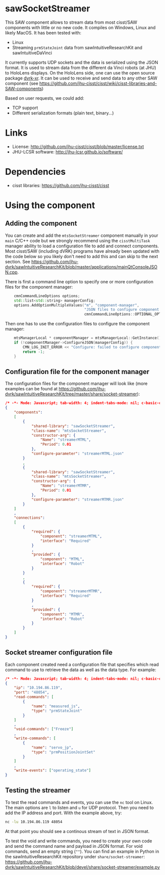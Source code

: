 # sawSocketStreamer

This SAW component allows to stream data from most cisst/SAW components with little or no new code.  It compiles on Windows, Linux and likely MacOS.  It has been tested with:
  * Linux
  * Streaming `prmStateJoint` data from sawIntuitiveResearchKit and sawIntuitiveDaVinci

It currently supports UDP sockets and the data is serialized using the JSON
format.  It is used to stream data from the different da Vinci robots
(at JHU) to HoloLens displays.  On the HoloLens side, one can use the
open source package [dvrk-xr](https://github.com/jhu-dvrk/dvrk-xr).  It can be used to receive and send data to any other SAW component (see https://github.com/jhu-cisst/cisst/wiki/cisst-libraries-and-SAW-components)

Based on user requests, we could add:
  * TCP support
  * Different serialization formats (plain text, binary...)

# Links
 * License: http://github.com/jhu-cisst/cisst/blob/master/license.txt
 * JHU-LCSR software: http://jhu-lcsr.github.io/software/

# Dependencies
 * cisst libraries: https://github.com/jhu-cisst/cisst

# Using the component

## Adding the component

You can create and add the `mtsSocketStreamer` component manually in
your `main` C/C++ code but we strongly recommend using the
`cisstMultiTask` manager ability to load a configuration file to add
and connect components.  Most cisst/SAW (including dVRK) programs have
already been updated with the code below so you likely don't need to
add this and can skip to the next section.  See
https://github.com/jhu-dvrk/sawIntuitiveResearchKit/blob/master/applications/mainQtConsoleJSON.cpp.

There is first a command line option to specify one or more configuration files for the component manager:
```cpp
    cmnCommandLineOptions options;
    std::list<std::string> managerConfig;
    options.AddOptionMultipleValues("m", "component-manager",
                                    "JSON files to configure component manager",
                                    cmnCommandLineOptions::OPTIONAL_OPTION, &managerConfig);
```

Then one has to use the configuration files to configure the component manager:
```cpp
    mtsManagerLocal * componentManager = mtsManagerLocal::GetInstance();
    if (!componentManager->ConfigureJSON(managerConfig)) {
        CMN_LOG_INIT_ERROR << "Configure: failed to configure component manager, check cisstLog for error messages" << std::endl;
        return -1;
    }
```

## Configuration file for the component manager

The configuration files for the component manager will look like (more examples can be found at https://github.com/jhu-dvrk/sawIntuitiveResearchKit/tree/master/share/socket-streamer):
```json
/* -*- Mode: Javascript; tab-width: 4; indent-tabs-mode: nil; c-basic-offset: 4 -*- */
{
    "components":
    [
        {
            "shared-library": "sawSocketStreamer",
            "class-name": "mtsSocketStreamer",
            "constructor-arg": {
                "Name": "streamerMTML",
                "Period": 0.01
            },
            "configure-parameter": "streamerMTML.json"
        }
        ,
        {
            "shared-library": "sawSocketStreamer",
            "class-name": "mtsSocketStreamer",
            "constructor-arg": {
                "Name": "streamerMTMR",
                "Period": 0.01
            },
            "configure-parameter": "streamerMTMR.json"
        }
    ]
    ,
    "connections":
    [
        {
            "required": {
                "component": "streamerMTML",
                "interface": "Required"
            }
            ,
            "provided": {
                "component": "MTML",
                "interface": "Robot"
            }
        }
        ,
        {
            "required": {
                "component": "streamerMTMR",
                "interface": "Required"
            }
            ,
            "provided": {
                "component": "MTMR",
                "interface": "Robot"
            }
        }
    ]
}

```

## Socket streamer configuration file

Each component created need a configuration file that specifies which read command to use to retrieve the data as well as the data type.  For example:
```json
/* -*- Mode: Javascript; tab-width: 4; indent-tabs-mode: nil; c-basic-offset: 4 -*- */
{
    "ip": "10.194.86.119",
    "port": "48054",
    "read-commands": [
        {
            "name": "measured_js",
            "type": "prmStateJoint"
        }
    ]
    ,
    "void-commands": ["Freeze"]
    ,
    "write-commands": [
        {
            "name": "servo_jp",
            "type": "prmPositionJointSet"
        }
    ]
    ,
    "write-events": ["operating_state"]
}
```


## Testing the streamer

To test the read commands and events, you can use the `nc` tool on
Linux.  The main options are `l` to listen and `u` for UDP protocol.
Then you need to add the IP address and port.  With the example above,
try:
```sh
nc -lu 10.194.86.119 48054
```
At that point you should see a continous stream of text in JSON format.

To test the void and write commands, you need to create your own code
and send the command name and payload in JSON format.  For void
commands, send an empty string (`""`).  You can find an example in
Python in the sawIntuitiveResearchKit repository under
`share/socket-streamer`:
https://github.com/jhu-dvrk/sawIntuitiveResearchKit/blob/devel/share/socket-streamer/example.py
